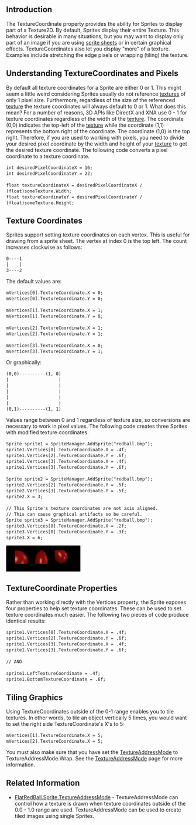 ## Introduction

The TextureCoordinate property provides the ability for Sprites to display part of a Texture2D. By default, Sprites display their entire Texture. This behavior is desirable in many situations, but you may want to display only part of an image if you are using [sprite sheets](/frb/docs/index.php?title=Sprite_Sheet.md "Sprite Sheet") or in certain graphical effects. TextureCoordinates also let you display "more" of a texture. Examples include stretching the edge pixels or wrapping (tiling) the texture.

## Understanding TextureCoordinates and Pixels

By default all texture coordinates for a Sprite are either 0 or 1. This might seem a little weird considering Sprites usually do not reference [textures](/frb/docs/index.php?title=Microsoft.Xna.Framework.Graphics.Texture2D.md "Microsoft.Xna.Framework.Graphics.Texture2D") of only 1 pixel size. Furthermore, regardless of the size of the referenced [texture](/frb/docs/index.php?title=Microsoft.Xna.Framework.Graphics.Texture2D.md "Microsoft.Xna.Framework.Graphics.Texture2D") the texture coordinates will always default to 0 or 1. What does this mean? For a number of reasons, 3D APIs like DirectX and XNA use 0 - 1 for texture coordinates regardless of the width of the [texture](/frb/docs/index.php?title=Microsoft.Xna.Framework.Graphics.Texture2D.md "Microsoft.Xna.Framework.Graphics.Texture2D"). The coordinate (0,0) indicates the top-left of the [texture](/frb/docs/index.php?title=Microsoft.Xna.Framework.Graphics.Texture2D.md "Microsoft.Xna.Framework.Graphics.Texture2D") while the coordinate (1,1) represents the bottom right of the coordinate. The coordinate (1,0) is the top right. Therefore, if you are used to working with pixels, you need to divide your desired pixel coordinate by the width and height of your [texture](/frb/docs/index.php?title=Microsoft.Xna.Framework.Graphics.Texture2D.md "Microsoft.Xna.Framework.Graphics.Texture2D") to get the desired texture coordinate. The following code converts a pixel coordinate to a texture coordinate.

    int desiredPixelCoordinateX = 16;
    int desiredPixelCoordinateY = 22;

    float textureCoordinateX = desiredPixelCoordinateX / (float)someTexture.Width;
    float textureCoordinateY = desiredPixelCoordinateY / (float)someTexture.Height;

## Texture Coordinates

Sprites support setting texture coordinates on each vertex. This is useful for drawing from a sprite sheet. The vertex at index 0 is the top left. The count increases clockwise as follows:

    0----1
    |    |
    3----2

The default values are:

    mVertices[0].TextureCoordinate.X = 0;
    mVertices[0].TextureCoordinate.Y = 0;

    mVertices[1].TextureCoordinate.X = 1;
    mVertices[1].TextureCoordinate.Y = 0;

    mVertices[2].TextureCoordinate.X = 1;
    mVertices[2].TextureCoordinate.Y = 1;

    mVertices[3].TextureCoordinate.X = 0;
    mVertices[3].TextureCoordinate.Y = 1;

Or graphically:

    (0,0)----------(1, 0)
    |                   |
    |                   |
    |                   |
    |                   |
    |                   |
    (0,1)----------(1, 1)

Values range between 0 and 1 regardless of texture size, so conversions are necessary to work in pixel values. The following code creates three Sprites with modified texture coordinates.

    Sprite sprite1 = SpriteManager.AddSprite("redball.bmp");
    sprite1.Vertices[0].TextureCoordinate.X = .4f;
    sprite1.Vertices[2].TextureCoordinate.Y = .6f;
    sprite1.Vertices[3].TextureCoordinate.X = .4f;
    sprite1.Vertices[3].TextureCoordinate.Y = .6f;

    Sprite sprite2 = SpriteManager.AddSprite("redball.bmp");
    sprite2.Vertices[2].TextureCoordinate.Y = .5f;
    sprite2.Vertices[3].TextureCoordinate.Y = .5f;
    sprite2.X = 3;

    // This Sprite's texture coordinates are not axis aligned.
    // This can cause graphical artifacts so be careful.
    Sprite sprite3 = SpriteManager.AddSprite("redball.bmp");
    sprite3.Vertices[0].TextureCoordinate.X = .2f;
    sprite3.Vertices[0].TextureCoordinate.Y = .3f;
    sprite3.X = 6;

![DifferentSpriteTextureCoordinates.png](/media/migrated_media-DifferentSpriteTextureCoordinates.png)

## TextureCoordinate Properties

Rather than working directly with the Vertices property, the Sprite exposes four properties to help set texture coordinates. These can be used to set texture coordinates much easier. The following two pieces of code produce identical results:

    sprite1.Vertices[0].TextureCoordinate.X = .4f;
    sprite1.Vertices[2].TextureCoordinate.Y = .6f;
    sprite1.Vertices[3].TextureCoordinate.X = .4f;
    sprite1.Vertices[3].TextureCoordinate.Y = .6f;

    // AND

    sprite1.LeftTextureCoordinate = .4f;
    sprite1.BottomTextureCoordinate = .6f;

## Tiling Graphics

Using TextureCoordinates outside of the 0-1 range enables you to tile textures. In other words, to tile an object vertically 5 times, you would want to set the right side TextureCoordinate's X's to 5:

    mVertices[1].TextureCoordinate.X = 5;
    mVertices[2].TextureCoordinate.X = 5;

You must also make sure that you have set the [TextureAddressMode](/frb/docs/index.php?title=FlatRedBall.Sprite.TextureAddressMode.md "FlatRedBall.Sprite.TextureAddressMode") to TextureAddressMode.Wrap. See the [TextureAddressMode](/frb/docs/index.php?title=FlatRedBall.Sprite.TextureAddressMode.md "FlatRedBall.Sprite.TextureAddressMode") page for more information.

## Related Information

-   [FlatRedBall.Sprite.TextureAddressMode](/frb/docs/index.php?title=FlatRedBall.Sprite.TextureAddressMode.md "FlatRedBall.Sprite.TextureAddressMode") - TextureAddressMode can control how a texture is drawn when texture coordinates outside of the 0.0 - 1.0 range are used. TextureAddressMode can be used to create tiled images using single Sprites.
